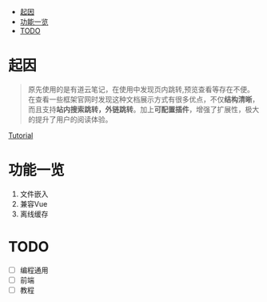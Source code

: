 - [起因](#起因)
- [功能一览](#功能一览)
- [TODO](#todo)


# 起因

> 原先使用的是有道云笔记，在使用中发现页内跳转,预览查看等存在不便。在查看一些框架官网时发现这种文档展示方式有很多优点，不仅**结构清晰**，而且支持**站内搜索跳转，外链跳转**。加上**可配置插件**，增强了扩展性，极大的提升了用户的阅读体验。

[Tutorial](教程/markdown.md)


# 功能一览

1.  文件嵌入
1.  兼容Vue
1.  离线缓存





# TODO

- [ ] 编程通用
- [ ] 前端
- [ ] 教程